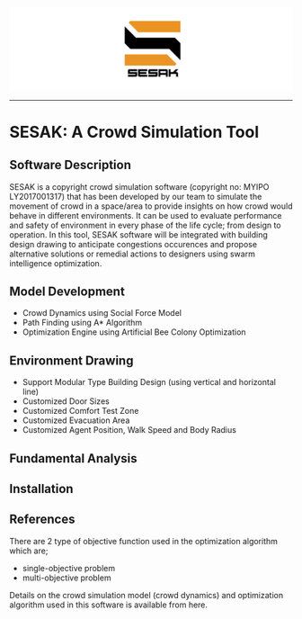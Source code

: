 ![Logo](https://github.com/aqillakhamis/SESAK-Crowd-Simulation-Tool/blob/main/logo/sesak_logo.PNG)

--------------------------------------------------------------------------------------

# SESAK: A Crowd Simulation Tool

## Software Description
SESAK is a copyright crowd simulation software (copyright no: MYIPO LY2017001317) that has been developed by our team to simulate the movement of crowd in a space/area to provide insights on how crowd would behave in different environments. It can be used to evaluate performance and safety of environment in every phase of the life cycle; from design to operation. In this tool, SESAK software will be integrated with building design drawing to anticipate congestions occurences and propose alternative solutions or remedial actions to designers using swarm intelligence optimization. 

## Model Development 
* Crowd Dynamics using Social Force Model 
* Path Finding using A* Algorithm
* Optimization Engine using Artificial Bee Colony Optimization

## Environment Drawing
* Support Modular Type Building Design (using vertical and horizontal line)
* Customized Door Sizes
* Customized Comfort Test Zone
* Customized Evacuation Area
* Customized Agent Position, Walk Speed and Body Radius

## Fundamental Analysis


## Installation


## References
There are 2 type of objective function used in the optimization algorithm which are;
* single-objective problem
* multi-objective problem 

Details on the crowd simulation model (crowd dynamics) and optimization algorithm used in this software is available from here. 


